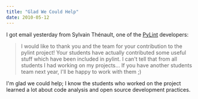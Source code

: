 ```yaml
---
title: "Glad We Could Help"
date: 2010-05-12
---
```

I got email yesterday from Sylvain Thénault, one of the <a href="http://www.logilab.org/857">PyLint</a> developers:
<blockquote>I would like to thank you and the team for your contribution to the pylint project! Your students have actually contributed some useful stuff which have been included in pylint. I can't tell that from all students I had working on my projects… If you have another students team next year, I'll be happy to work with them ;)</blockquote>
I'm glad we could help; I know the students who worked on the project learned a lot about code analysis and open source development practices.
